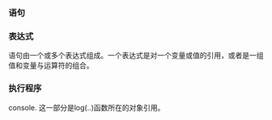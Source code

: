 ### 语句

### 表达式

语句由一个或多个表达式组成。一个表达式是对一个变量或值的引用，或者是一组值和变量与运算符的组合。

### 执行程序


console.  这一部分是log(..)函数所在的对象引用。